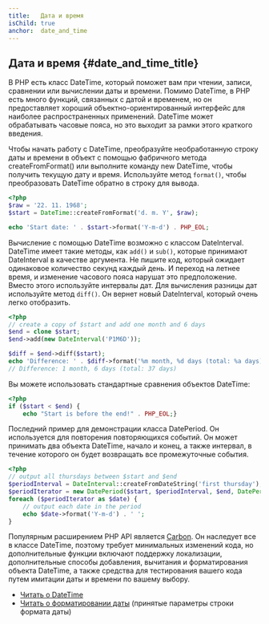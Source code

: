 ```yaml
---
title:   Дата и время
isChild: true
anchor:  date_and_time
---
```


## Дата и время {#date_and_time_title}

В PHP есть класс DateTime, который поможет вам при чтении, записи, сравнении или вычислении даты и времени. Помимо
DateTime, в PHP есть много функций, связанных с датой и временем, но он предоставляет хороший объектно-ориентированный
интерфейс для наиболее распространенных применений. DateTime может обрабатывать часовые пояса, но это выходит за рамки
этого краткого введения.

Чтобы начать работу с DateTime, преобразуйте необработанную строку даты и времени в объект с помощью фабричного метода
createFromFormat() или выполните команду new DateTime, чтобы получить текущую дату и время. Используйте метод `format()`,
чтобы преобразовать DateTime обратно в строку для вывода.

```php
<?php
$raw = '22. 11. 1968';
$start = DateTime::createFromFormat('d. m. Y', $raw);

echo 'Start date: ' . $start->format('Y-m-d') . PHP_EOL;
```

Вычисление с помощью DateTime возможно с классом DateInterval. DateTime имеет такие методы, как `add()` и `sub()`,
которые принимают DateInterval в качестве аргумента. Не пишите код, который ожидает одинаковое количество секунд каждый
день. И переход на летнее время, и изменение часового пояса нарушат это предположение. Вместо этого используйте интервалы
дат. Для вычисления разницы дат используйте метод `diff()`. Он вернет новый DateInterval, который очень легко отобразить.

```php
<?php
// create a copy of $start and add one month and 6 days
$end = clone $start;
$end->add(new DateInterval('P1M6D'));

$diff = $end->diff($start);
echo 'Difference: ' . $diff->format('%m month, %d days (total: %a days)') . PHP_EOL;
// Difference: 1 month, 6 days (total: 37 days)
```

Вы можете использовать стандартные сравнения объектов DateTime:

```php
<?php
if ($start < $end) {
    echo "Start is before the end!" . PHP_EOL;}
```

Последний пример для демонстрации класса DatePeriod. Он используется для повторения повторяющихся событий. Он может
принимать два объекта DateTime, начало и конец, а также интервал, в течение которого он будет возвращать все промежуточные
события.

```php
<?php
// output all thursdays between $start and $end
$periodInterval = DateInterval::createFromDateString('first thursday');
$periodIterator = new DatePeriod($start, $periodInterval, $end, DatePeriod::EXCLUDE_START_DATE);
foreach ($periodIterator as $date) {
    // output each date in the period
    echo $date->format('Y-m-d') . ' ';
}
```

Популярным расширением PHP API является [Carbon](https://carbon.nesbot.com/). Он наследует все в классе DateTime, поэтому
требует минимальных изменений кода, но дополнительные функции включают поддержку локализации, дополнительные способы
добавления, вычитания и форматирования объекта DateTime, а также средства для тестирования вашего кода путем имитации даты
и времени по вашему выбору.

* [Читать о DateTime][datetime]
* [Читать о форматировании даты][dateformat] (принятые параметры строки формата даты)

[datetime]: https://www.php.net/book.datetime
[dateformat]: https://www.php.net/function.date
